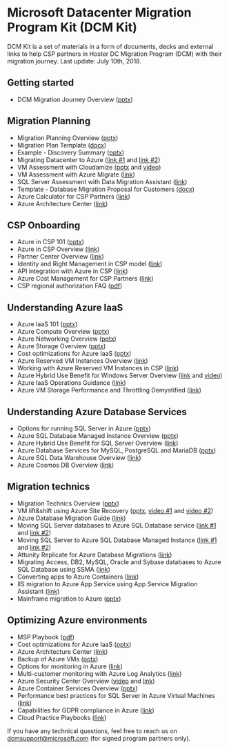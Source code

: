 # Microsoft Datacenter Migration Program Kit (DCM Kit)
DCM Kit is a set of materials in a form of documents, decks and external links to help CSP partners in Hoster DC Migration Program (DCM) with their migration journey. Last update: July 10th, 2018.

## Getting started
- DCM Migration Journey Overview ([pptx](https://github.com/Microsoft/dcmkit/blob/master/files/DCM%20Migration%20Journey%20Overview.pptx?raw=true))

## Migration Planning
- Migration Planning Overview ([pptx](https://github.com/Microsoft/dcmkit/blob/master/files/Migration%20Planning%20Overview.pptx?raw=true))
- Migration Plan Template ([docx](https://github.com/Microsoft/dcmkit/blob/master/files/DCM%20Migration%20Plan%20template.docx?raw=true))
- Example - Discovery Summary ([pptx](https://github.com/Microsoft/dcmkit/blob/master/files/Example%20-%20Discovery%20Summary.pptx?raw=true))
- Migrating Datacenter to Azure ([link #1](https://blogs.technet.microsoft.com/hybridcloudbp/2017/06/05/migrating-datacenter-to-azure-part-1/) and [link #2](https://blogs.technet.microsoft.com/hybridcloudbp/2017/06/15/migration-datacenter-to-azure-part-2/))
- VM Assessment with Cloudamize ([pptx](https://github.com/Microsoft/dcmkit/blob/master/files/VM%20Assessment%20with%20Cloudamize.pptx?raw=true) and [video](https://1drv.ms/u/s!ArJ-zhtNeLsamMwOEP_LL6YiCqsqrw))
- VM Assessment with Azure Migrate ([link](https://docs.microsoft.com/en-us/azure/migrate/tutorial-assessment-vmware))
- SQL Server Assessment with Data Migration Assistant ([link](https://docs.microsoft.com/en-us/sql/dma/dma-overview?view=sql-server-2017))
- Template - Database Migration Proposal for Customers ([docx](https://github.com/Microsoft/dcmkit/blob/master/files/Template%20-%20Database%20Migration%20Proposal%20for%20Customers.docx?raw=true))
- Azure Calculator for CSP Partners ([link](https://azure.microsoft.com/pricing/calculator/channel))
- Azure Architecture Center ([link](https://docs.microsoft.com/en-us/azure/architecture/))

## CSP Onboarding
- Azure in CSP 101 ([pptx](https://github.com/Microsoft/dcmkit/blob/master/files/Azure%20in%20CSP%20101.pptx?raw=true))
- Azure in CSP Overview ([link](https://docs.microsoft.com/en-us/azure/cloud-solution-provider/overview/azure-csp-overview))
- Partner Center Overview ([link](https://docs.microsoft.com/en-us/azure/cloud-solution-provider/overview/partner-center-overview))
- Identity and Right Management in CSP model ([link](https://blogs.technet.microsoft.com/hybridcloudbp/2017/06/05/identity-and-rights-management-in-csp-model-part2))
- API integration with Azure in CSP ([link](https://docs.microsoft.com/en-us/azure/cloud-solution-provider/integration/available-apis-overview))
- Azure Cost Management for CSP Partners ([link](https://docs.microsoft.com/azure/cost-management/quick-register-csp))
- CSP regional authorization FAQ ([pdf](https://github.com/Microsoft/dcmkit/blob/KirillKotlyarenko-patch-1/files/Regional%20Authorization%20FAQ.pdf?raw=true))

## Understanding Azure IaaS
- Azure IaaS 101 ([pptx](https://github.com/Microsoft/dcmkit/blob/master/files/Azure%20IaaS%20Overview.pptx?raw=true))
- Azure Compute Overview ([pptx](https://github.com/Microsoft/dcmkit/blob/master/files/Azure%20Compute%20Overview.pptx?raw=true))
- Azure Networking Overview ([pptx](https://github.com/Microsoft/dcmkit/blob/master/files/Azure%20Networking%20Overview.pptx?raw=true))
- Azure Storage Overview ([pptx](https://github.com/Microsoft/dcmkit/blob/master/files/Azure%20Storage%20Overview.pptx?raw=true))
- Cost optimizations for Azure IaaS ([pptx](https://github.com/Microsoft/dcmkit/blob/master/files/Cost%20optimizations%20for%20Azure%20IaaS.pptx?raw=true))
- Azure Reserved VM Instances Overview ([link](https://azure.microsoft.com/pricing/reserved-vm-instances))
- Working with Azure Reserved VM Instances in CSP ([link](https://docs.microsoft.com/partner-center/azure-reservations))
- Azure Hybrid Use Benefit for Windows Server Overview ([link](https://azure.microsoft.com/pricing/hybrid-benefit/#windows-server) and [video](https://www.youtube.com/watch?v=YPv5SpTbzWs&t=23s))
- Azure IaaS Operations Guidance ([link](http://aka.ms/Azure/IaaSOpsGuide)) 
- Azure VM Storage Performance and Throttling Demystified ([link](https://blogs.technet.microsoft.com/xiangwu/2017/05/14/azure-vm-storage-performance-and-throttling-demystify/))

## Understanding Azure Database Services
- Options for running SQL Server in Azure ([pptx](https://github.com/Microsoft/dcmkit/blob/master/files/SQL%20Server%20Migration%20Options.pptx?raw=true))
- Azure SQL Database Managed Instance Overview ([pptx](https://github.com/Microsoft/dcmkit/blob/master/files/Azure%20SQL%20Database%20Managed%20Instance%20Overview.pptx?raw=true))
- Azure Hybrid Use Benefit for SQL Server Overview ([link](https://azure.microsoft.com/pricing/hybrid-benefit/#sql-server))
- Azure Database Services for MySQL, PostgreSQL and MariaDB ([pptx](https://github.com/Microsoft/dcmkit/blob/master/files/Azure%20Database%20Services%20for%20MySQL%2C%20PostgreSQL%20and%20MariaDB.pptx?raw=true))
- Azure SQL Data Warehouse Overview ([link](https://docs.microsoft.com/en-us/azure/sql-data-warehouse/sql-data-warehouse-overview-what-is))
- Azure Cosmos DB Overview ([link](https://docs.microsoft.com/en-us/azure/cosmos-db/introduction))

## Migration technics
- Migration Technics Overview ([pptx](https://github.com/Microsoft/dcmkit/blob/master/files/Migration%20Technics%20Overview.pptx?raw=true))
- VM lift&shift using Azure Site Recovery ([pptx](https://github.com/Microsoft/dcmkit/blob/master/files/Migrate%20VMs%20with%20Azure%20Site%20Recovery.pptx?raw=true), [video #1](https://1drv.ms/v/s!ArJ-zhtNeLsamM0b3irmF9Ai_-dIWA) and [video #2](https://1drv.ms/v/s!ArJ-zhtNeLsamM0Ji5eWvAgOIxxanA))
- Azure Database Migration Guide ([link](https://datamigration.microsoft.com))
- Moving SQL Server databases to Azure SQL Database service ([link #1](https://docs.microsoft.com/azure/sql-database/sql-database-cloud-migrate) and [link #2](https://docs.microsoft.com/azure/dms/tutorial-sql-server-to-azure-sql))
- Moving SQL Server to Azure SQL Database Managed Instance ([link #1](https://docs.microsoft.com/azure/sql-database/sql-database-managed-instance-migrate) and [link #2](https://docs.microsoft.com/azure/dms/tutorial-sql-server-to-managed-instance))
- Attunity Replicate for Azure Database Migrations ([link](https://www.attunity.com/products/replicate/attunity-replicate-for-microsoft-migration/))
- Migrating Access, DB2, MySQL, Oracle and Sybase databases to Azure SQL Database using SSMA ([link](https://docs.microsoft.com/en-us/sql/ssma/sql-server-migration-assistant?view=sql-server-2017))
- Converting apps to Azure Containers ([link](https://docs.microsoft.com/en-us/azure/aks/tutorial-kubernetes-prepare-app))
- IIS migration to Azure App Service using App Service Migration Assistant ([link](https://azure.microsoft.com/en-us/downloads/migration-assistant/))
- Mainframe migration to Azure ([pptx](https://github.com/Microsoft/dcmkit/blob/KirillKotlyarenko-patch-1/files/Mainframe%20migration%20to%20Azure.pptx?raw=true))

## Optimizing Azure environments
- MSP Playbook ([pdf](https://github.com/Microsoft/dcmkit/blob/master/files/Azure%20MSP%20Playbook.pdf?raw=true))
- Cost optimizations for Azure IaaS ([pptx](https://github.com/Microsoft/dcmkit/blob/master/files/Cost%20optimizations%20for%20Azure%20IaaS.pptx?raw=true))
- Azure Architecture Center ([link](https://docs.microsoft.com/en-us/azure/architecture/))
- Backup of Azure VMs ([pptx](https://github.com/Microsoft/dcmkit/blob/master/files/Backup%20of%20Azure%20VMs.pptx))
- Options for monitoring in Azure ([link](https://docs.microsoft.com/en-us/azure/monitoring-and-diagnostics/monitoring-overview))
- Multi-customer monitoring with Azure Log Analytics ([link](https://docs.microsoft.com/en-us/azure/cloud-solution-provider/support/monitor-multiple-customers))
- Azure Security Center Overview ([video](https://azure.microsoft.com/en-us/resources/videos/azure-friday-azure-security-center/) and [link](https://azure.microsoft.com/en-gb/blog/announcing-new-azure-security-center-capabilities-at-rsa-2018/))
- Azure Container Services Overview ([pptx](https://github.com/Microsoft/dcmkit/blob/master/files/Azure%20Container%20Services%20Overview.pptx?raw=true))
- Performance best practices for SQL Server in Azure Virtual Machines ([link](https://docs.microsoft.com/en-us/azure/virtual-machines/windows/sql/virtual-machines-windows-sql-performance?toc=%2Fazure%2Fvirtual-machines%2Fwindows%2Ftoc.json))
- Capabilities for GDPR compliance in Azure ([link](https://azure.microsoft.com/en-us/blog/new-capabilities-to-enable-robust-gdpr-compliance/))
- Cloud Practice Playbooks ([link](https://partner.microsoft.com/en-US/campaigns/cloud-practice-playbooks))

If you have any technical questions, feel free to reach us on [dcmsupport@microsoft.com](mailto:dcmsupport@microsoft.com) (for signed program partners only).
